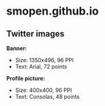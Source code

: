 # smopen.github.io

## Twitter images

**Banner:**

- Size: 1350x496, 96 PPI
- Text: Arial, 72 points

**Profile picture:**

- Size: 400x400, 96 PPI
- Text: Consolas, 48 points
